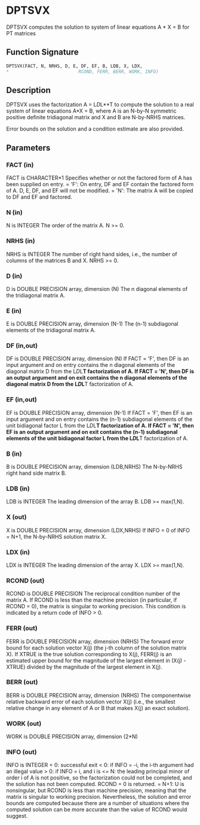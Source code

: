 # DPTSVX

DPTSVX computes the solution to system of linear equations A * X = B for PT matrices

## Function Signature

```fortran
DPTSVX(FACT, N, NRHS, D, E, DF, EF, B, LDB, X, LDX,
*                          RCOND, FERR, BERR, WORK, INFO)
```

## Description


 DPTSVX uses the factorization A = L*D*L**T to compute the solution
 to a real system of linear equations A*X = B, where A is an N-by-N
 symmetric positive definite tridiagonal matrix and X and B are
 N-by-NRHS matrices.

 Error bounds on the solution and a condition estimate are also
 provided.

## Parameters

### FACT (in)

FACT is CHARACTER*1 Specifies whether or not the factored form of A has been supplied on entry. = 'F': On entry, DF and EF contain the factored form of A. D, E, DF, and EF will not be modified. = 'N': The matrix A will be copied to DF and EF and factored.

### N (in)

N is INTEGER The order of the matrix A. N >= 0.

### NRHS (in)

NRHS is INTEGER The number of right hand sides, i.e., the number of columns of the matrices B and X. NRHS >= 0.

### D (in)

D is DOUBLE PRECISION array, dimension (N) The n diagonal elements of the tridiagonal matrix A.

### E (in)

E is DOUBLE PRECISION array, dimension (N-1) The (n-1) subdiagonal elements of the tridiagonal matrix A.

### DF (in,out)

DF is DOUBLE PRECISION array, dimension (N) If FACT = 'F', then DF is an input argument and on entry contains the n diagonal elements of the diagonal matrix D from the L*D*L**T factorization of A. If FACT = 'N', then DF is an output argument and on exit contains the n diagonal elements of the diagonal matrix D from the L*D*L**T factorization of A.

### EF (in,out)

EF is DOUBLE PRECISION array, dimension (N-1) If FACT = 'F', then EF is an input argument and on entry contains the (n-1) subdiagonal elements of the unit bidiagonal factor L from the L*D*L**T factorization of A. If FACT = 'N', then EF is an output argument and on exit contains the (n-1) subdiagonal elements of the unit bidiagonal factor L from the L*D*L**T factorization of A.

### B (in)

B is DOUBLE PRECISION array, dimension (LDB,NRHS) The N-by-NRHS right hand side matrix B.

### LDB (in)

LDB is INTEGER The leading dimension of the array B. LDB >= max(1,N).

### X (out)

X is DOUBLE PRECISION array, dimension (LDX,NRHS) If INFO = 0 of INFO = N+1, the N-by-NRHS solution matrix X.

### LDX (in)

LDX is INTEGER The leading dimension of the array X. LDX >= max(1,N).

### RCOND (out)

RCOND is DOUBLE PRECISION The reciprocal condition number of the matrix A. If RCOND is less than the machine precision (in particular, if RCOND = 0), the matrix is singular to working precision. This condition is indicated by a return code of INFO > 0.

### FERR (out)

FERR is DOUBLE PRECISION array, dimension (NRHS) The forward error bound for each solution vector X(j) (the j-th column of the solution matrix X). If XTRUE is the true solution corresponding to X(j), FERR(j) is an estimated upper bound for the magnitude of the largest element in (X(j) - XTRUE) divided by the magnitude of the largest element in X(j).

### BERR (out)

BERR is DOUBLE PRECISION array, dimension (NRHS) The componentwise relative backward error of each solution vector X(j) (i.e., the smallest relative change in any element of A or B that makes X(j) an exact solution).

### WORK (out)

WORK is DOUBLE PRECISION array, dimension (2*N)

### INFO (out)

INFO is INTEGER = 0: successful exit < 0: if INFO = -i, the i-th argument had an illegal value > 0: if INFO = i, and i is <= N: the leading principal minor of order i of A is not positive, so the factorization could not be completed, and the solution has not been computed. RCOND = 0 is returned. = N+1: U is nonsingular, but RCOND is less than machine precision, meaning that the matrix is singular to working precision. Nevertheless, the solution and error bounds are computed because there are a number of situations where the computed solution can be more accurate than the value of RCOND would suggest.

